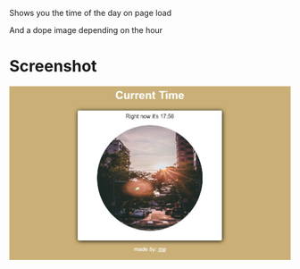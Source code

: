 Shows you the time of the day on page load

And a dope image depending on the hour

# Screenshot
<img src="./img/screenshot.jpeg">